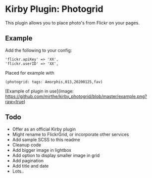 # Kirby Plugin: Photogrid

This plugin allows you to place photo's from Flickr on your pages.

## Example 

Add the following to your config:

    'flickr.apiKey' => 'XX',
    'flickr.userID' => 'XX',

Placed for example with 

    (photogrid: tags: Amorphis,013,20200125,fav)

[Example of plugin in use](image: https://github.com/mirthe/kirby_photogrid/blob/master/example.png?raw=true)

## Todo

- Offer as an official Kirby plugin
- Might rename to FlickrGrid, or incorporate other services
- Add sample SCSS to this readme
- Cleanup code
- Add bigger image in lightbox
- Add option to display smaller image in grid
- Add pagination
- Add title and date
- Lots..
